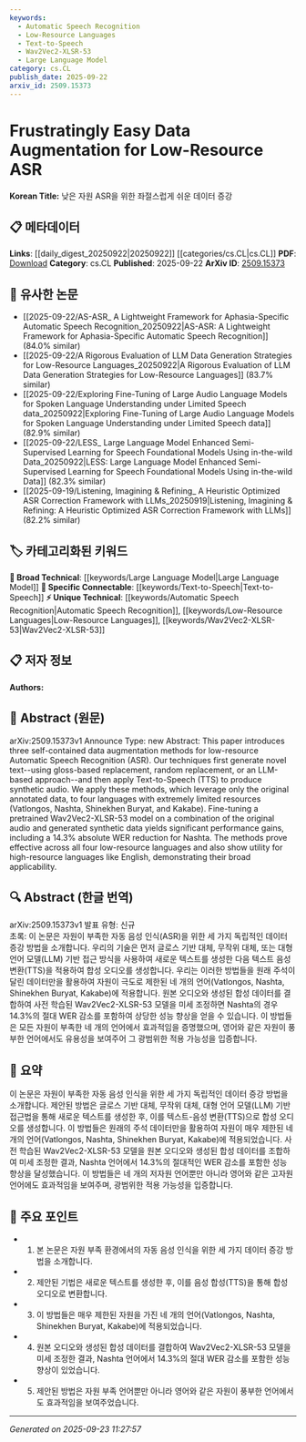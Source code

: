 ```yaml
---
keywords:
  - Automatic Speech Recognition
  - Low-Resource Languages
  - Text-to-Speech
  - Wav2Vec2-XLSR-53
  - Large Language Model
category: cs.CL
publish_date: 2025-09-22
arxiv_id: 2509.15373
---
```


<!-- KEYWORD_LINKING_METADATA:
{
  "processed_timestamp": "2025-09-23T11:27:57.007379",
  "vocabulary_version": "1.0",
  "selected_keywords": [
    "Automatic Speech Recognition",
    "Low-Resource Languages",
    "Text-to-Speech",
    "Wav2Vec2-XLSR-53",
    "Large Language Model"
  ],
  "rejected_keywords": [],
  "similarity_scores": {
    "Automatic Speech Recognition": 0.8,
    "Low-Resource Languages": 0.85,
    "Text-to-Speech": 0.78,
    "Wav2Vec2-XLSR-53": 0.8,
    "Large Language Model": 0.75
  },
  "extraction_method": "AI_prompt_based",
  "budget_applied": true,
  "candidates_json": {
    "candidates": [
      {
        "surface": "Automatic Speech Recognition",
        "canonical": "Automatic Speech Recognition",
        "aliases": [
          "ASR"
        ],
        "category": "unique_technical",
        "rationale": "ASR is a central topic of the paper and links to related work in speech processing.",
        "novelty_score": 0.7,
        "connectivity_score": 0.65,
        "specificity_score": 0.85,
        "link_intent_score": 0.8
      },
      {
        "surface": "Low-Resource Languages",
        "canonical": "Low-Resource Languages",
        "aliases": [
          "Low-Resource ASR"
        ],
        "category": "unique_technical",
        "rationale": "Focus on low-resource languages is crucial for linking to other research in language diversity and resource-scarce contexts.",
        "novelty_score": 0.8,
        "connectivity_score": 0.7,
        "specificity_score": 0.9,
        "link_intent_score": 0.85
      },
      {
        "surface": "Text-to-Speech",
        "canonical": "Text-to-Speech",
        "aliases": [
          "TTS"
        ],
        "category": "specific_connectable",
        "rationale": "TTS is a key technology in the paper, linking to broader work in speech synthesis.",
        "novelty_score": 0.6,
        "connectivity_score": 0.75,
        "specificity_score": 0.8,
        "link_intent_score": 0.78
      },
      {
        "surface": "Wav2Vec2-XLSR-53",
        "canonical": "Wav2Vec2-XLSR-53",
        "aliases": [],
        "category": "unique_technical",
        "rationale": "This specific model is central to the methodology and connects to research on self-supervised learning in speech.",
        "novelty_score": 0.65,
        "connectivity_score": 0.7,
        "specificity_score": 0.9,
        "link_intent_score": 0.8
      },
      {
        "surface": "Large Language Model",
        "canonical": "Large Language Model",
        "aliases": [
          "LLM"
        ],
        "category": "broad_technical",
        "rationale": "LLMs are used for text generation, linking to a wide range of NLP applications.",
        "novelty_score": 0.5,
        "connectivity_score": 0.85,
        "specificity_score": 0.7,
        "link_intent_score": 0.75
      }
    ],
    "ban_list_suggestions": [
      "method",
      "performance",
      "experiment"
    ]
  },
  "decisions": [
    {
      "candidate_surface": "Automatic Speech Recognition",
      "resolved_canonical": "Automatic Speech Recognition",
      "decision": "linked",
      "scores": {
        "novelty": 0.7,
        "connectivity": 0.65,
        "specificity": 0.85,
        "link_intent": 0.8
      }
    },
    {
      "candidate_surface": "Low-Resource Languages",
      "resolved_canonical": "Low-Resource Languages",
      "decision": "linked",
      "scores": {
        "novelty": 0.8,
        "connectivity": 0.7,
        "specificity": 0.9,
        "link_intent": 0.85
      }
    },
    {
      "candidate_surface": "Text-to-Speech",
      "resolved_canonical": "Text-to-Speech",
      "decision": "linked",
      "scores": {
        "novelty": 0.6,
        "connectivity": 0.75,
        "specificity": 0.8,
        "link_intent": 0.78
      }
    },
    {
      "candidate_surface": "Wav2Vec2-XLSR-53",
      "resolved_canonical": "Wav2Vec2-XLSR-53",
      "decision": "linked",
      "scores": {
        "novelty": 0.65,
        "connectivity": 0.7,
        "specificity": 0.9,
        "link_intent": 0.8
      }
    },
    {
      "candidate_surface": "Large Language Model",
      "resolved_canonical": "Large Language Model",
      "decision": "linked",
      "scores": {
        "novelty": 0.5,
        "connectivity": 0.85,
        "specificity": 0.7,
        "link_intent": 0.75
      }
    }
  ]
}
-->

# Frustratingly Easy Data Augmentation for Low-Resource ASR

**Korean Title:** 낮은 자원 ASR을 위한 좌절스럽게 쉬운 데이터 증강

## 📋 메타데이터

**Links**: [[daily_digest_20250922|20250922]] [[categories/cs.CL|cs.CL]]
**PDF**: [Download](https://arxiv.org/pdf/2509.15373.pdf)
**Category**: cs.CL
**Published**: 2025-09-22
**ArXiv ID**: [2509.15373](https://arxiv.org/abs/2509.15373)

## 🔗 유사한 논문
- [[2025-09-22/AS-ASR_ A Lightweight Framework for Aphasia-Specific Automatic Speech Recognition_20250922|AS-ASR: A Lightweight Framework for Aphasia-Specific Automatic Speech Recognition]] (84.0% similar)
- [[2025-09-22/A Rigorous Evaluation of LLM Data Generation Strategies for Low-Resource Languages_20250922|A Rigorous Evaluation of LLM Data Generation Strategies for Low-Resource Languages]] (83.7% similar)
- [[2025-09-22/Exploring Fine-Tuning of Large Audio Language Models for Spoken Language Understanding under Limited Speech data_20250922|Exploring Fine-Tuning of Large Audio Language Models for Spoken Language Understanding under Limited Speech data]] (82.9% similar)
- [[2025-09-22/LESS_ Large Language Model Enhanced Semi-Supervised Learning for Speech Foundational Models Using in-the-wild Data_20250922|LESS: Large Language Model Enhanced Semi-Supervised Learning for Speech Foundational Models Using in-the-wild Data]] (82.3% similar)
- [[2025-09-19/Listening, Imagining \& Refining_ A Heuristic Optimized ASR Correction Framework with LLMs_20250919|Listening, Imagining \& Refining: A Heuristic Optimized ASR Correction Framework with LLMs]] (82.2% similar)

## 🏷️ 카테고리화된 키워드
**🧠 Broad Technical**: [[keywords/Large Language Model|Large Language Model]]
**🔗 Specific Connectable**: [[keywords/Text-to-Speech|Text-to-Speech]]
**⚡ Unique Technical**: [[keywords/Automatic Speech Recognition|Automatic Speech Recognition]], [[keywords/Low-Resource Languages|Low-Resource Languages]], [[keywords/Wav2Vec2-XLSR-53|Wav2Vec2-XLSR-53]]

## 📋 저자 정보

**Authors:** 

## 📄 Abstract (원문)

arXiv:2509.15373v1 Announce Type: new 
Abstract: This paper introduces three self-contained data augmentation methods for low-resource Automatic Speech Recognition (ASR). Our techniques first generate novel text--using gloss-based replacement, random replacement, or an LLM-based approach--and then apply Text-to-Speech (TTS) to produce synthetic audio. We apply these methods, which leverage only the original annotated data, to four languages with extremely limited resources (Vatlongos, Nashta, Shinekhen Buryat, and Kakabe). Fine-tuning a pretrained Wav2Vec2-XLSR-53 model on a combination of the original audio and generated synthetic data yields significant performance gains, including a 14.3% absolute WER reduction for Nashta. The methods prove effective across all four low-resource languages and also show utility for high-resource languages like English, demonstrating their broad applicability.

## 🔍 Abstract (한글 번역)

arXiv:2509.15373v1 발표 유형: 신규  
초록: 이 논문은 자원이 부족한 자동 음성 인식(ASR)을 위한 세 가지 독립적인 데이터 증강 방법을 소개합니다. 우리의 기술은 먼저 글로스 기반 대체, 무작위 대체, 또는 대형 언어 모델(LLM) 기반 접근 방식을 사용하여 새로운 텍스트를 생성한 다음 텍스트 음성 변환(TTS)을 적용하여 합성 오디오를 생성합니다. 우리는 이러한 방법들을 원래 주석이 달린 데이터만을 활용하여 자원이 극도로 제한된 네 개의 언어(Vatlongos, Nashta, Shinekhen Buryat, Kakabe)에 적용합니다. 원본 오디오와 생성된 합성 데이터를 결합하여 사전 학습된 Wav2Vec2-XLSR-53 모델을 미세 조정하면 Nashta의 경우 14.3%의 절대 WER 감소를 포함하여 상당한 성능 향상을 얻을 수 있습니다. 이 방법들은 모든 자원이 부족한 네 개의 언어에서 효과적임을 증명했으며, 영어와 같은 자원이 풍부한 언어에서도 유용성을 보여주어 그 광범위한 적용 가능성을 입증합니다.

## 📝 요약

이 논문은 자원이 부족한 자동 음성 인식을 위한 세 가지 독립적인 데이터 증강 방법을 소개합니다. 제안된 방법은 글로스 기반 대체, 무작위 대체, 대형 언어 모델(LLM) 기반 접근법을 통해 새로운 텍스트를 생성한 후, 이를 텍스트-음성 변환(TTS)으로 합성 오디오를 생성합니다. 이 방법들은 원래의 주석 데이터만을 활용하여 자원이 매우 제한된 네 개의 언어(Vatlongos, Nashta, Shinekhen Buryat, Kakabe)에 적용되었습니다. 사전 학습된 Wav2Vec2-XLSR-53 모델을 원본 오디오와 생성된 합성 데이터를 조합하여 미세 조정한 결과, Nashta 언어에서 14.3%의 절대적인 WER 감소를 포함한 성능 향상을 달성했습니다. 이 방법들은 네 개의 저자원 언어뿐만 아니라 영어와 같은 고자원 언어에도 효과적임을 보여주며, 광범위한 적용 가능성을 입증합니다.

## 🎯 주요 포인트

- 1. 본 논문은 자원 부족 환경에서의 자동 음성 인식을 위한 세 가지 데이터 증강 방법을 소개합니다.
- 2. 제안된 기법은 새로운 텍스트를 생성한 후, 이를 음성 합성(TTS)을 통해 합성 오디오로 변환합니다.
- 3. 이 방법들은 매우 제한된 자원을 가진 네 개의 언어(Vatlongos, Nashta, Shinekhen Buryat, Kakabe)에 적용되었습니다.
- 4. 원본 오디오와 생성된 합성 데이터를 결합하여 Wav2Vec2-XLSR-53 모델을 미세 조정한 결과, Nashta 언어에서 14.3%의 절대 WER 감소를 포함한 성능 향상이 있었습니다.
- 5. 제안된 방법은 자원 부족 언어뿐만 아니라 영어와 같은 자원이 풍부한 언어에서도 효과적임을 보여주었습니다.


---

*Generated on 2025-09-23 11:27:57*